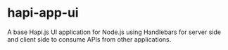 # hapi-app-ui
A base Hapi.js UI application for Node.js using Handlebars for server side and client side to consume APIs from other applications.
